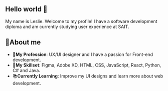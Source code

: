 ## Hello world 👋
My name is Leslie. Welcome to my profile! I have a software development diploma and am currently studying user experience at SAIT.
<!--
**Leslie-Evangelista/Leslie-Evangelista** is a ✨ _special_ ✨ repository because its `README.md` (this file) appears on your GitHub profile.

Here are some ideas to get you started:

- 🔭 I’m currently working on ...
- 🌱 I’m currently learning ...
- 👯 I’m looking to collaborate on ...
- 🤔 I’m looking for help with ...
- 💬 Ask me about ...
- 📫 How to reach me: ...
- 😄 Pronouns: ...
- ⚡ Fun fact: ...
-->

## 🚀About me 
* 💼**My Profession**: UX/UI designer and I have a passion for Front-end development.
* 🎨**My Skillset**: Figma, Adobe XD, HTML, CSS, JavaScript, React, Python, C# and Java.
* 📚**Currently Learning**: Improve my UI designs and learn more about web development.

